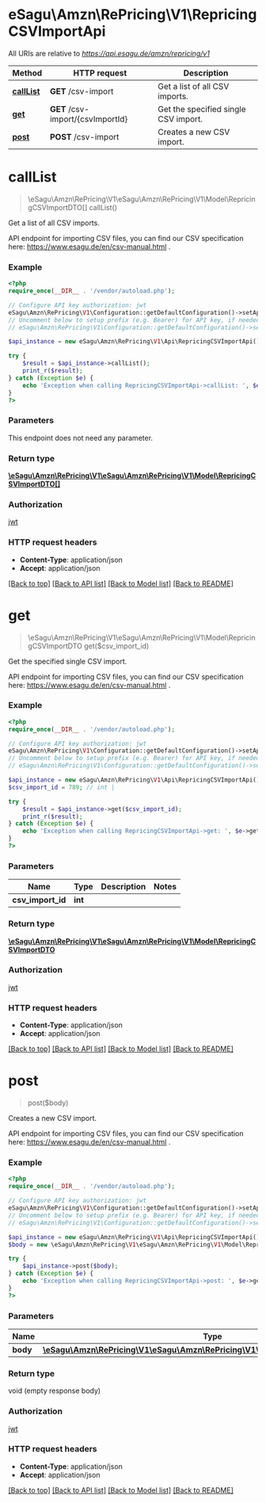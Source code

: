 # eSagu\Amzn\RePricing\V1\RepricingCSVImportApi

All URIs are relative to *https://api.esagu.de/amzn/repricing/v1*

Method | HTTP request | Description
------------- | ------------- | -------------
[**callList**](RepricingCSVImportApi.md#callList) | **GET** /csv-import | Get a list of all CSV imports.
[**get**](RepricingCSVImportApi.md#get) | **GET** /csv-import/{csvImportId} | Get the specified single CSV import.
[**post**](RepricingCSVImportApi.md#post) | **POST** /csv-import | Creates a new CSV import.


# **callList**
> \eSagu\Amzn\RePricing\V1\eSagu\Amzn\RePricing\V1\Model\RepricingCSVImportDTO[] callList()

Get a list of all CSV imports.

API endpoint for importing CSV files, you can find our CSV specification here: https://www.esagu.de/en/csv-manual.html .

### Example
```php
<?php
require_once(__DIR__ . '/vendor/autoload.php');

// Configure API key authorization: jwt
eSagu\Amzn\RePricing\V1\Configuration::getDefaultConfiguration()->setApiKey('Authorization', 'YOUR_API_KEY');
// Uncomment below to setup prefix (e.g. Bearer) for API key, if needed
// eSagu\Amzn\RePricing\V1\Configuration::getDefaultConfiguration()->setApiKeyPrefix('Authorization', 'Bearer');

$api_instance = new eSagu\Amzn\RePricing\V1\Api\RepricingCSVImportApi();

try {
    $result = $api_instance->callList();
    print_r($result);
} catch (Exception $e) {
    echo 'Exception when calling RepricingCSVImportApi->callList: ', $e->getMessage(), PHP_EOL;
}
?>
```

### Parameters
This endpoint does not need any parameter.

### Return type

[**\eSagu\Amzn\RePricing\V1\eSagu\Amzn\RePricing\V1\Model\RepricingCSVImportDTO[]**](../Model/RepricingCSVImportDTO.md)

### Authorization

[jwt](../../README.md#jwt)

### HTTP request headers

 - **Content-Type**: application/json
 - **Accept**: application/json

[[Back to top]](#) [[Back to API list]](../../README.md#documentation-for-api-endpoints) [[Back to Model list]](../../README.md#documentation-for-models) [[Back to README]](../../README.md)

# **get**
> \eSagu\Amzn\RePricing\V1\eSagu\Amzn\RePricing\V1\Model\RepricingCSVImportDTO get($csv_import_id)

Get the specified single CSV import.

API endpoint for importing CSV files, you can find our CSV specification here: https://www.esagu.de/en/csv-manual.html .

### Example
```php
<?php
require_once(__DIR__ . '/vendor/autoload.php');

// Configure API key authorization: jwt
eSagu\Amzn\RePricing\V1\Configuration::getDefaultConfiguration()->setApiKey('Authorization', 'YOUR_API_KEY');
// Uncomment below to setup prefix (e.g. Bearer) for API key, if needed
// eSagu\Amzn\RePricing\V1\Configuration::getDefaultConfiguration()->setApiKeyPrefix('Authorization', 'Bearer');

$api_instance = new eSagu\Amzn\RePricing\V1\Api\RepricingCSVImportApi();
$csv_import_id = 789; // int | 

try {
    $result = $api_instance->get($csv_import_id);
    print_r($result);
} catch (Exception $e) {
    echo 'Exception when calling RepricingCSVImportApi->get: ', $e->getMessage(), PHP_EOL;
}
?>
```

### Parameters

Name | Type | Description  | Notes
------------- | ------------- | ------------- | -------------
 **csv_import_id** | **int**|  |

### Return type

[**\eSagu\Amzn\RePricing\V1\eSagu\Amzn\RePricing\V1\Model\RepricingCSVImportDTO**](../Model/RepricingCSVImportDTO.md)

### Authorization

[jwt](../../README.md#jwt)

### HTTP request headers

 - **Content-Type**: application/json
 - **Accept**: application/json

[[Back to top]](#) [[Back to API list]](../../README.md#documentation-for-api-endpoints) [[Back to Model list]](../../README.md#documentation-for-models) [[Back to README]](../../README.md)

# **post**
> post($body)

Creates a new CSV import.

API endpoint for importing CSV files, you can find our CSV specification here: https://www.esagu.de/en/csv-manual.html .

### Example
```php
<?php
require_once(__DIR__ . '/vendor/autoload.php');

// Configure API key authorization: jwt
eSagu\Amzn\RePricing\V1\Configuration::getDefaultConfiguration()->setApiKey('Authorization', 'YOUR_API_KEY');
// Uncomment below to setup prefix (e.g. Bearer) for API key, if needed
// eSagu\Amzn\RePricing\V1\Configuration::getDefaultConfiguration()->setApiKeyPrefix('Authorization', 'Bearer');

$api_instance = new eSagu\Amzn\RePricing\V1\Api\RepricingCSVImportApi();
$body = new \eSagu\Amzn\RePricing\V1\eSagu\Amzn\RePricing\V1\Model\RepricingCSVImportDTO(); // \eSagu\Amzn\RePricing\V1\eSagu\Amzn\RePricing\V1\Model\RepricingCSVImportDTO | 

try {
    $api_instance->post($body);
} catch (Exception $e) {
    echo 'Exception when calling RepricingCSVImportApi->post: ', $e->getMessage(), PHP_EOL;
}
?>
```

### Parameters

Name | Type | Description  | Notes
------------- | ------------- | ------------- | -------------
 **body** | [**\eSagu\Amzn\RePricing\V1\eSagu\Amzn\RePricing\V1\Model\RepricingCSVImportDTO**](../Model/\eSagu\Amzn\RePricing\V1\eSagu\Amzn\RePricing\V1\Model\RepricingCSVImportDTO.md)|  | [optional]

### Return type

void (empty response body)

### Authorization

[jwt](../../README.md#jwt)

### HTTP request headers

 - **Content-Type**: application/json
 - **Accept**: application/json

[[Back to top]](#) [[Back to API list]](../../README.md#documentation-for-api-endpoints) [[Back to Model list]](../../README.md#documentation-for-models) [[Back to README]](../../README.md)

